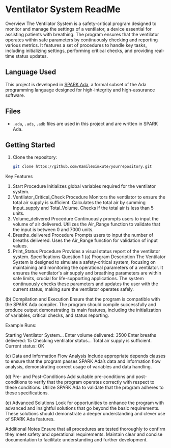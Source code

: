 # Ventilator System ReadMe

Overview
The Ventilator System is a safety-critical program designed to monitor and manage the settings of a ventilator, a device essential for assisting patients with breathing. The program ensures that the ventilator operates within safe parameters by continuously checking and reporting various metrics. It features a set of procedures to handle key tasks, including initializing settings, performing critical checks, and providing real-time status updates.

## Language Used

This project is developed in [SPARK Ada](https://www.adacore.com/sparkada), a formal subset of the Ada programming language designed for high-integrity and high-assurance software. 

## Files

- `.ada`, `.ads`, `.adb` files are used in this project and are written in SPARK Ada.

## Getting Started

1. Clone the repository:
   ```bash
   git clone https://github.com/KamileSimkute/yourrepository.git

Key Features
1. Start Procedure
Initializes global variables required for the ventilator system.
2. Ventilator_Critical_Check Procedure
Monitors the ventilator to ensure the total air supply is sufficient.
Calculates the total air by summing Input_supply and Total_Volume.
Checks if the total air is less than 5 units.
3. Volume_delivered Procedure
Continuously prompts users to input the volume of air delivered.
Utilizes the Air_Range function to validate that the input is between 0 and 7000 units.
4. Breaths_delivered Procedure
Prompts users to input the number of breaths delivered.
Uses the Air_Range function for validation of input values.
5. Print_Status Procedure
Provides a visual status report of the ventilator system.
Specifications
Question 1
(a) Program Description
The Ventilator System is designed to simulate a safety-critical system, focusing on maintaining and monitoring the operational parameters of a ventilator. It ensures the ventilator's air supply and breathing parameters are within safe limits, crucial for life-supporting applications. The system continuously checks these parameters and updates the user with the current status, making sure the ventilator operates safely.

(b) Compilation and Execution
Ensure that the program is compatible with the SPARK Ada compiler. The program should compile successfully and produce output demonstrating its main features, including the initialization of variables, critical checks, and status reporting.

Example Runs:

Starting Ventilator System...
Enter volume delivered: 3500
Enter breaths delivered: 15
Checking ventilator status...
Total air supply is sufficient.
Current status: OK


(c) Data and Information Flow Analysis
Include appropriate depends clauses to ensure that the program passes SPARK Ada’s data and information flow analysis, demonstrating correct usage of variables and data handling.

(d) Pre- and Post-Conditions
Add suitable pre-conditions and post-conditions to verify that the program operates correctly with respect to these conditions. Utilize SPARK Ada to validate that the program adheres to these specifications.

(e) Advanced Solutions
Look for opportunities to enhance the program with advanced and insightful solutions that go beyond the basic requirements. These solutions should demonstrate a deeper understanding and clever use of SPARK Ada features.

Additional Notes
Ensure that all procedures are tested thoroughly to confirm they meet safety and operational requirements.
Maintain clear and concise documentation to facilitate understanding and further development.
